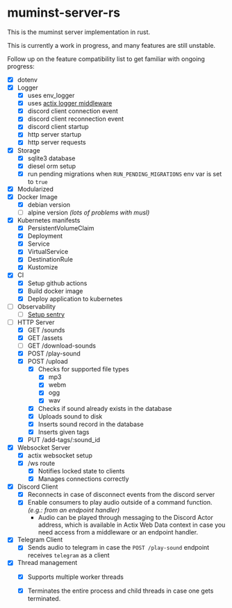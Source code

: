 # muminst-server-rs

This is the muminst server implementation in rust.

This is currently a work in progress, and many features are still unstable.

Follow up on the feature compatibility list to get familiar with ongoing progress:

- [x] dotenv 
- [x] Logger
    - [x] uses env_logger
    - [x] uses [actix logger middleware](https://actix.rs/actix-web/actix_web/middleware/struct.Logger.html)
    - [x] discord client connection event 
    - [x] discord client reconnection event
    - [x] discord client startup
    - [x] http server startup
    - [x] http server requests
- [x] Storage
    - [x] sqlite3 database
    - [x] diesel orm setup
    - [x] run pending migrations when `RUN_PENDING_MIGRATIONS` env var is set to `true`
- [x] Modularized
- [x] Docker Image
    - [x] debian version
    - [ ] alpine version _(lots of problems with musl)_
- [x] Kubernetes manifests
    - [x] PersistentVolumeClaim
    - [x] Deployment
    - [x] Service
    - [x] VirtualService
    - [x] DestinationRule 
    - [x] Kustomize
- [x] CI
    - [x] Setup github actions
    - [x] Build docker image
    - [x] Deploy application to kubernetes
- [ ] Observability
    - [ ] [Setup sentry](https://docs.sentry.io/platforms/rust/guides/actix-web/)
- [ ] HTTP Server
    - [x] GET /sounds
    - [x] GET /assets
    - [ ] GET /download-sounds
    - [x] POST /play-sound
    - [x] POST /upload
        - [x] Checks for supported file types
            - [x] mp3
            - [x] webm
            - [x] ogg
            - [x] wav
        - [x] Checks if sound already exists in the database
        - [x] Uploads sound to disk
        - [x] Inserts sound record in the database
        - [x] Inserts given tags
    - [x] PUT /add-tags/:sound_id
- [x] Websocket Server
    - [x] actix websocket setup 
    - [x] /ws route
        - [x] Notifies locked state to clients
        - [x] Manages connections correctly
- [x] Discord Client
    - [x] Reconnects in case of disconnect events from the discord server
    - [x] Enable consumers to play audio outside of a command function. _(e.g.: from an endpoint handler)_
      - Audio can be played through messaging to the Discord Actor address, which is available in Actix Web Data context in case you need access from a middleware or an endpoint handler.
- [x] Telegram Client
    - [x] Sends audio to telegram in case the `POST /play-sound` endpoint receives `telegram` as a client
- [x] Thread management
    - [x] Supports multiple worker threads
    - [x] Terminates the entire process and child threads in case one gets terminated.

